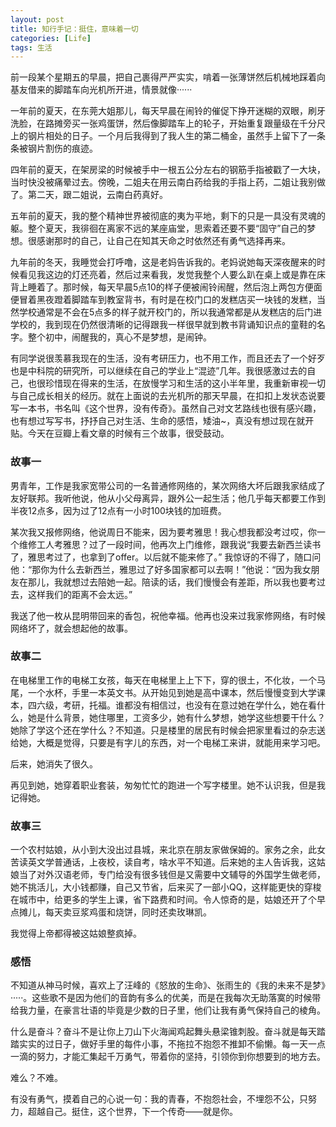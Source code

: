 ```yaml
---
layout: post
title: 知行手记：挺住，意味着一切
categories: [Life]
tags: 生活
---
```


前一段某个星期五的早晨，把自己裹得严严实实，啃着一张薄饼然后机械地踩着向基友借来的脚踏车向光机所开进，情景就像······

一年前的夏天，在东莞大姐那儿，每天早晨在闹铃的催促下挣开迷糊的双眼，刷牙洗脸，在路摊旁买一张鸡蛋饼，然后像脚踏车上的轮子，开始重复跟量级在千分尺上的钢片相处的日子。一个月后我得到了我人生的第二桶金，虽然手上留下了一条条被钢片割伤的痕迹。

四年前的夏天，在架房梁的时候被手中一根五公分左右的钢筋手指被戳了一大块，当时快没被痛晕过去。傍晚，二姐夫在用云南白药给我的手指上药，二姐让我别做了。第二天，跟二姐说，云南白药真好。

五年前的夏天，我的整个精神世界被彻底的夷为平地，剩下的只是一具没有灵魂的躯。整个夏天，我徘徊在离家不远的某座庙堂，思索着还要不要“固守”自己的梦想。很感谢那时的自己，让自己在知其天命之时依然还有勇气选择再来。

九年前的冬天，我睡觉会打呼噜，这是老妈告诉我的。老妈说她每天深夜醒来的时候看见我这边的灯还亮着，然后过来看我，发觉我整个人要么趴在桌上或是靠在床背上睡着了。那时候，每天早晨5点10的样子便被闹铃闹醒，然后泡上两包方便面便冒着黑夜蹬着脚踏车到教室背书，有时是在校门口的发糕店买一块钱的发糕，当然学校通常是不会在5点多的样子就开校门的，所以我通常都是从发糕店的后门进学校的，我到现在仍然很清晰的记得跟我一样很早就到教书背诵知识点的童鞋的名字。整个初中，闹醒我的，真心不是梦想，是闹钟。

有同学说很羡慕我现在的生活，没有考研压力，也不用工作，而且还去了一个好歹也是中科院的研究所，可以继续在自己的学业上“混迹”几年。我很感激过去的自己，也很珍惜现在得来的生活，在放慢学习和生活的这小半年里，我重新审视一切与自己成长相关的经历。就在上面说的去光机所的那天早晨，在扣扣上发状态说要写一本书，书名叫《这个世界，没有传奇》。虽然自己对文艺路线也很有感兴趣，也有想过写写书，抒抒自己对生活、生命的感悟，矮油~，真没有想过现在就开贴。今天在豆瓣上看文章的时候有三个故事，很受鼓动。

### 故事一

男青年，工作是我家宽带公司的一名普通修网络的，某次网络大坏后跟我家结成了友好联邦。我听他说，他从小父母离异，跟外公一起生活；他几乎每天都要工作到半夜12点多，因为过了12点有一小时100块钱的加班费。

某次我又报修网络，他说周日不能来，因为要考雅思！我心想我都没考过哎，你一个维修工人考雅思？过了一段时间，他再次上门维修，跟我说“我要去新西兰读书了，雅思考过了，也拿到了offer。以后就不能来修了。” 我惊讶的不得了，随口问他：“那你为什么去新西兰，雅思过了好多国家都可以去啊！”他说：“因为我女朋友在那儿，我就想过去陪她一起。陪读的话，我们慢慢会有差距，所以我也要考过去，这样我们的距离不会太远。”

我送了他一枚从昆明带回来的香包，祝他幸福。他再也没来过我家修网络，有时候网络坏了，就会想起他的故事。

### 故事二

在电梯里工作的电梯工女孩，每天在电梯里上上下下，穿的很土，不化妆，一个马尾，一个水杯，手里一本英文书。从开始见到她是高中课本，然后慢慢变到大学课本，四六级，考研，托福。谁都没有相信过，也没有在意过她在学什么，她在看什么，她是什么背景，她住哪里，工资多少，她有什么梦想，她学这些想要干什么？她除了学这个还在学什么？不知道。只是楼里的居民有时候会把家里看过的杂志送给她，大概是觉得，只要是有字儿的东西，对一个电梯工来讲，就能用来学习吧。

后来，她消失了很久。

再见到她，她穿着职业套装，匆匆忙忙的跑进一个写字楼里。她不认识我，但是我记得她。

### 故事三

一个农村姑娘，从小到大没出过县城，来北京在朋友家做保姆的。家务之余，此女苦读英文学普通话，上夜校，读自考，啥水平不知道。后来她的主人告诉我，这姑娘当了对外汉语老师，专门给没有很多钱但是又需要中文辅导的外国学生做老师，她不挑活儿，大小钱都赚，自己又节省，后来买了一部小QQ，这样能更快的穿梭在城市中，给更多的学生上课，省下路费和时间。令人惊奇的是，姑娘还开了个早点摊儿，每天卖豆浆鸡蛋和烧饼，同时还卖玫琳凯。

我觉得上帝都得被这姑娘整疯掉。

### 感悟

不知道从神马时候，喜欢上了汪峰的《怒放的生命》、张雨生的《我的未来不是梦》·····。这些歌不是因为他们的音韵有多么的优美，而是在我每次无助落寞的时候带给我力量，在豪言壮语的毕竟是少数的日子里，他们让我有勇气保持自己的棱角。

什么是奋斗？奋斗不是让你上刀山下火海闻鸡起舞头悬梁锥刺股。奋斗就是每天踏踏实实的过日子，做好手里的每件小事，不拖拉不抱怨不推卸不偷懒。每一天一点一滴的努力，才能汇集起千万勇气，带着你的坚持，引领你到你想要到的地方去。

难么？不难。

有没有勇气，摸着自己的心说一句：我的青春，不抱怨社会，不埋怨不公，只努力，超越自己。挺住，这个世界，下一个传奇——就是你。